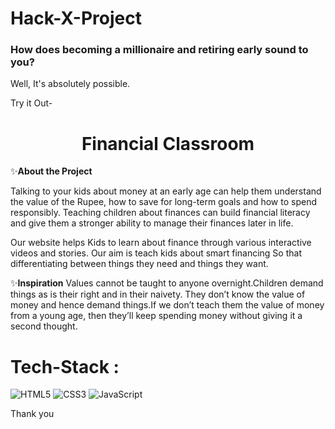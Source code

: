 # Hack-X-Project





<!-- <p align="center"><img src="" width = 40%></p> some image related to covid will be added later-->

<h3>How does becoming a millionaire and retiring early sound to you?</h3>




 
 
Well, It's absolutely possible.

Try it Out-


<h1 align="center"> Financial Classroom </h1>

✨**About the Project**

Talking to your kids about money at an early age can help them understand the value of the Rupee, how to save for long-term goals and how to spend responsibly. Teaching children about finances can build financial literacy and give them a stronger ability to manage their finances later in life.

Our website helps Kids to learn about finance through various interactive videos and stories. Our aim is teach kids about smart financing So that differentiating between things they need and things they want.

✨**Inspiration**
Values cannot be taught to anyone overnight.Children demand things as is their right and in their naivety. They don’t know the value of money and hence demand things.If we don’t teach them the value of money from a young age, then they’ll keep spending money without giving it a second thought.





# Tech-Stack :
<img alt="HTML5" src="https://img.shields.io/badge/html5%20-%23E34F26.svg?&style=for-the-badge&logo=html5&logoColor=white"/> <img alt="CSS3" src="https://img.shields.io/badge/css3%20-%231572B6.svg?&style=for-the-badge&logo=css3&logoColor=white"/> <img alt="JavaScript" src="https://img.shields.io/badge/javascript%20-%23323330.svg?&style=for-the-badge&logo=javascript&logoColor=%23F7DF1E"/>



Thank you
